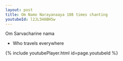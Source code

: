 ```yaml
---
layout: post
title: Om Namo Narayanaaya 108 times chanting
youtubeId: l2JL5H8BH5w
---
```

 
 
Om Sarvacharine nama 
 
 -  Who travels everywhere 
 
  
 
  
 
 
 
 
 
 


{% include youtubePlayer.html id=page.youtubeId %}
 
 
